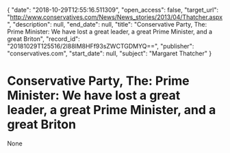 {
  "date": "2018-10-29T12:55:16.511309", 
  "open_access": false, 
  "target_url": "http://www.conservatives.com/News/News_stories/2013/04/Thatcher.aspx", 
  "description": null, 
  "end_date": null, 
  "title": "Conservative Party, The: Prime Minister: We have lost a great leader, a great Prime Minister, and a great Briton", 
  "record_id": "20181029T125516/2l88lM8HFf93sZWCTGDMYQ==", 
  "publisher": "conservatives.com", 
  "start_date": null, 
  "subject": "Margaret Thatcher"
}

# Conservative Party, The: Prime Minister: We have lost a great leader, a great Prime Minister, and a great Briton

None